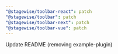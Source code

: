```yaml
---
"@stagewise/toolbar-react": patch
"@stagewise/toolbar": patch
"@stagewise/toolbar-next": patch
"@stagewise/toolbar-vue": patch
---
```


Update README (removing example-plugin)
